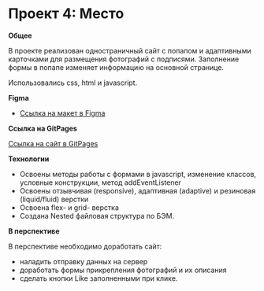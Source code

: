 # Проект 4: Место

**Общее**

В проекте реализован одностраничный сайт с попапом и адаптивными 
карточками для размещения фотографий с подписями. Заполнение формы 
в попапе изменяет информацию на основной странице.

Использовались css, html и javascript.

**Figma**

* [Ссылка на макет в Figma](https://www.figma.com/file/StZjf8HnoeLdiXS7dYrLAh/JavaScript.-Sprint-4)

**Ссылка на GitPages**

[Ссылка на сайт в GitPages](https://dianadomino24.github.io/mesto/)

**Технологии**

* Освоены методы работы с формами в javascript, изменение классов, 
условные конструкции, метод addEventListener
* Освоены отзывчивая (responsive), адаптивная (adaptive) и
резиновая (liquid/fluid) верстки
* Освоена flex- и grid- верстка
* Создана Nested файловая структура по БЭМ.

**В перспективе**

В перспективе необходимо доработать сайт: 

* наладить отправку данных на сервер
* доработать формы прикрепления фотографий и их описания
* сделать кнопки Like заполненными при клике. 